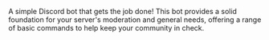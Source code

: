 A simple Discord bot that gets the job done! This bot provides a solid foundation for your server's moderation and general needs, offering a range of basic commands to help keep your community in check.
